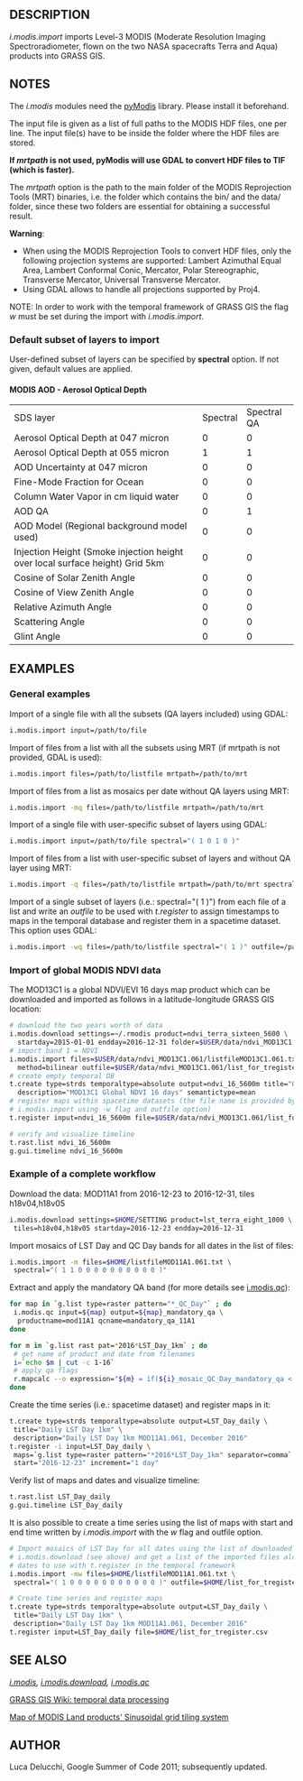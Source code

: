 ## DESCRIPTION

*i.modis.import* imports Level-3 MODIS (Moderate Resolution Imaging
Spectroradiometer, flown on the two NASA spacecrafts Terra and Aqua)
products into GRASS GIS.

## NOTES

The *i.modis* modules need the [pyModis](https://www.pymodis.org)
library. Please install it beforehand.

The input file is given as a list of full paths to the MODIS HDF files,
one per line. The input file(s) have to be inside the folder where the
HDF files are stored.

**If *mrtpath* is not used, pyModis will use GDAL to convert HDF files
to TIF (which is faster).**

The *mrtpath* option is the path to the main folder of the MODIS
Reprojection Tools (MRT) binaries, i.e. the folder which contains the
bin/ and the data/ folder, since these two folders are essential for
obtaining a successful result.

**Warning**:

- When using the MODIS Reprojection Tools to convert HDF files, only
    the following projection systems are supported: Lambert Azimuthal
    Equal Area, Lambert Conformal Conic, Mercator, Polar Stereographic,
    Transverse Mercator, Universal Transverse Mercator.
- Using GDAL allows to handle all projections supported by Proj4.

NOTE: In order to work with the temporal framework of GRASS GIS the flag
*w* must be set during the import with *i.modis.import*.

### Default subset of layers to import

User-defined subset of layers can be specified by **spectral** option.
If not given, default values are applied.

#### MODIS AOD - Aerosol Optical Depth

|                                                                              |          |             |
| ---------------------------------------------------------------------------- | -------- | ----------- |
| SDS layer                                                                    | Spectral | Spectral QA |
| Aerosol Optical Depth at 047 micron                                          | 0        | 0           |
| Aerosol Optical Depth at 055 micron                                          | 1        | 1           |
| AOD Uncertainty at 047 micron                                                | 0        | 0           |
| Fine-Mode Fraction for Ocean                                                 | 0        | 0           |
| Column Water Vapor in cm liquid water                                        | 0        | 0           |
| AOD QA                                                                       | 0        | 1           |
| AOD Model (Regional background model used)                                   | 0        | 0           |
| Injection Height (Smoke injection height over local surface height) Grid 5km | 0        | 0           |
| Cosine of Solar Zenith Angle                                                 | 0        | 0           |
| Cosine of View Zenith Angle                                                  | 0        | 0           |
| Relative Azimuth Angle                                                       | 0        | 0           |
| Scattering Angle                                                             | 0        | 0           |
| Glint Angle                                                                  | 0        | 0           |

## EXAMPLES

### General examples

Import of a single file with all the subsets (QA layers included) using
GDAL:

```sh
i.modis.import input=/path/to/file
```

Import of files from a list with all the subsets using MRT (if mrtpath
is not provided, GDAL is used):

```sh
i.modis.import files=/path/to/listfile mrtpath=/path/to/mrt
```

Import of files from a list as mosaics per date without QA layers using
MRT:

```sh
i.modis.import -mq files=/path/to/listfile mrtpath=/path/to/mrt
```

Import of a single file with user-specific subset of layers using GDAL:

```sh
i.modis.import input=/path/to/file spectral="( 1 0 1 0 )"
```

Import of files from a list with user-specific subset of layers and
without QA layer using MRT:

```sh
i.modis.import -q files=/path/to/listfile mrtpath=/path/to/mrt spectral="( 1 )"
```

Import of a single subset of layers (i.e.: spectral="( 1 )") from each
file of a list and write an *outfile* to be used with *t.register* to
assign timestamps to maps in the temporal database and register them in
a spacetime dataset. This option uses GDAL:

```sh
i.modis.import -wq files=/path/to/listfile spectral="( 1 )" outfile=/path/to/list_for_tregister.csv
```

### Import of global MODIS NDVI data

The MOD13C1 is a global NDVI/EVI 16 days map product which can be
downloaded and imported as follows in a latitude-longitude GRASS GIS
location:

```sh
# download the two years worth of data
i.modis.download settings=~/.rmodis product=ndvi_terra_sixteen_5600 \
  startday=2015-01-01 endday=2016-12-31 folder=$USER/data/ndvi_MOD13C1.061
# import band 1 = NDVI
i.modis.import files=$USER/data/ndvi_MOD13C1.061/listfileMOD13C1.061.txt spectral="( 1 )" \
  method=bilinear outfile=$USER/data/ndvi_MOD13C1.061/list_for_tregister.csv -w
# create empty temporal DB
t.create type=strds temporaltype=absolute output=ndvi_16_5600m title="Global NDVI 16 days MOD13C1" \
  description="MOD13C1 Global NDVI 16 days" semantictype=mean
# register maps within spacetime datasets (the file name is provided by
# i.modis.import using -w flag and outfile option)
t.register input=ndvi_16_5600m file=$USER/data/ndvi_MOD13C1.061/list_for_tregister.csv

# verify and visualize timeline
t.rast.list ndvi_16_5600m
g.gui.timeline ndvi_16_5600m
```

### Example of a complete workflow

Download the data: MOD11A1 from 2016-12-23 to 2016-12-31, tiles
h18v04,h18v05

```sh
i.modis.download settings=$HOME/SETTING product=lst_terra_eight_1000 \
 tiles=h18v04,h18v05 startday=2016-12-23 endday=2016-12-31
```

Import mosaics of LST Day and QC Day bands for all dates in the list of
files:

```sh
i.modis.import -m files=$HOME/listfileMOD11A1.061.txt \
 spectral="( 1 1 0 0 0 0 0 0 0 0 0 0 )"
```

Extract and apply the mandatory QA band (for more details see
[i.modis.qc](https://grass.osgeo.org/grass-stable/manuals/i.modis.qc.html)):

```sh
for map in `g.list type=raster pattern="*_QC_Day"` ; do
 i.modis.qc input=${map} output=${map}_mandatory_qa \
  productname=mod11A1 qcname=mandatory_qa_11A1
done

for m in `g.list rast pat=*2016*LST_Day_1km` ; do
 # get name of product and date from filenames
 i=`echo $m | cut -c 1-16`
 # apply qa flags
 r.mapcalc --o expression="${m} = if(${i}_mosaic_QC_Day_mandatory_qa < 2, ${m}, null())"
done
```

Create the time series (i.e.: spacetime dataset) and register maps in
it:

```sh
t.create type=strds temporaltype=absolute output=LST_Day_daily \
 title="Daily LST Day 1km" \
 description="Daily LST Day 1km MOD11A1.061, December 2016"
t.register -i input=LST_Day_daily \
 maps=`g.list type=raster pattern="*2016*LST_Day_1km" separator=comma` \
 start="2016-12-23" increment="1 day"
```

Verify list of maps and dates and visualize timeline:

```sh
t.rast.list LST_Day_daily
g.gui.timeline LST_Day_daily
```

It is also possible to create a time series using the list of maps with
start and end time written by *i.modis.import* with the *w* flag and
outfile option.

```sh
# Import mosaics of LST Day for all dates using the list of downloaded files from
# i.modis.download (see above) and get a list of the imported files along with
# dates to use with t.register in the temporal framework
i.modis.import -mw files=$HOME/listfileMOD11A1.061.txt \
 spectral="( 1 0 0 0 0 0 0 0 0 0 0 0 )" outfile=$HOME/list_for_tregister.csv

# Create time series and register maps
t.create type=strds temporaltype=absolute output=LST_Day_daily \
 title="Daily LST Day 1km" \
 description="Daily LST Day 1km MOD11A1.061, December 2016"
t.register input=LST_Day_daily file=$HOME/list_for_tregister.csv
```

## SEE ALSO

*[i.modis](i.modis.md), [i.modis.download](i.modis.download.md),
[i.modis.qc](https://grass.osgeo.org/grass-stable/manuals/i.modis.qc.html)*

[GRASS GIS Wiki: temporal data
processing](https://grasswiki.osgeo.org/wiki/Temporal_data_processing)

[Map of MODIS Land products' Sinusoidal grid tiling
system](https://lpdaac.usgs.gov/dataset_discovery/modis)

## AUTHOR

Luca Delucchi, Google Summer of Code 2011; subsequently updated.
